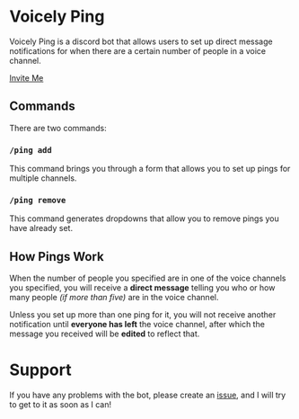 # Voicely Ping
Voicely Ping is a discord bot that allows users to set up direct message notifications for when there are a certain number of people in a voice channel.

[Invite Me](https://discord.com/oauth2/authorize?client_id=1290742648377966735)
## Commands
There are two commands:
### `/ping add`
This command brings you through a form that allows you to set up pings for multiple channels.
### `/ping remove`
This command generates dropdowns that allow you to remove pings you have already set.
## How Pings Work
When the number of people you specified are in one of the voice channels you specified, you will receive a **direct message** telling you who or how many people *(if more than five)* are in the voice channel.

Unless you set up more than one ping for it, you will not receive another notification until **everyone has left** the voice channel, after which the message you received will be **edited** to reflect that.
# Support
If you have any problems with the bot, please create an [issue](https://github.com/Erallie/voicely-ping/issues), and I will try to get to it as soon as I can!
